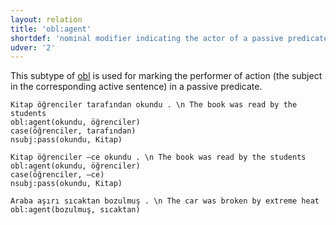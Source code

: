 ```yaml
---
layout: relation
title: 'obl:agent'
shortdef: 'nominal modifier indicating the actor of a passive predicate'
udver: '2'
---
```


This subtype of [obl]() is used for marking the performer of action (the subject in the corresponding active sentence) in a passive predicate.

~~~ sdparse
Kitap öğrenciler tarafından okundu . \n The book was read by the students
obl:agent(okundu, öğrenciler)
case(öğrenciler, tarafından)
nsubj:pass(okundu, Kitap)
~~~

~~~ sdparse
Kitap öğrenciler –ce okundu . \n The book was read by the students
obl:agent(okundu, öğrenciler)
case(öğrenciler, –ce)
nsubj:pass(okundu, Kitap)
~~~

~~~ sdparse
Araba aşırı sıcaktan bozulmuş . \n The car was broken by extreme heat
obl:agent(bozulmuş, sıcaktan)
~~~

<!-- Interlanguage links updated Po lis 14 15:35:38 CET 2022 -->

